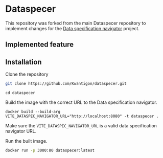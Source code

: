 # Dataspecer

This repository was forked from the main Dataspecer repository to implement changes for the [Data specification navigator](https://github.com/Kwantigon/DataSpecificationNavigator) project.

## Implemented feature

## Installation

Clone the repository
```bash
git clone https://github.com/Kwantigon/dataspecer.git
```
```
cd dataspecer
```

Build the image with the correct URL to the Data specification navigator.
```
docker build --build-arg VITE_DATASPEC_NAVIGATOR_URL="http://localhost:8080" -t dataspecer .
```

Make sure the `VITE_DATASPEC_NAVIGATOR_URL` is a valid data specification navigator URL.

Run the built image.
```bash
docker run -p 3000:80 dataspecer:latest
```
